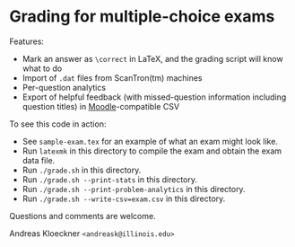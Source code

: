 # Grading for multiple-choice exams

Features:

 * Mark an answer as `\correct` in LaTeX, and the grading script will know what to do
 * Import of `.dat` files from ScanTron(tm) machines
 * Per-question analytics
 * Export of helpful feedback (with missed-question information including question titles) in [Moodle](http://moodle.org)-compatible CSV

To see this code in action:

* See `sample-exam.tex` for an example of what an exam might look like.
* Run `latexmk` in this directory to compile the exam and obtain the exam data
  file.
* Run `./grade.sh` in this directory.
* Run `./grade.sh --print-stats` in this directory.
* Run `./grade.sh --print-problem-analytics` in this directory.
* Run `./grade.sh --write-csv=exam.csv` in this directory.

Questions and comments are welcome.

Andreas Kloeckner `<andreask@illinois.edu>`
